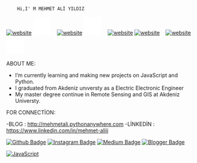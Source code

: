         Hi,I' M MEHMET ALİ YILDIZ
         
[![website](./img/globe-light.svg)](https://codestackr.com#gh-light-mode-only)
[![website](./img/globe-dark.svg)](https://codestackr.com#gh-dark-mode-only)
&nbsp;&nbsp;
[![website](./img/linkedin-light.svg)](https://www.linkedin.com/in/mehmet-aliii#gh-light-mode-only)
[![website](./img/linkedin-dark.svg)](https://www.linkedin.com/in/mehmet-aliii#gh-dark-mode-only)
&nbsp;&nbsp;
[![website](./img/youtube-light.svg)](https://youtube.com/codestackr#gh-light-mode-only)
[![website](./img/youtube-dark.svg)](https://youtube.com/codestackr#gh-dark-mode-only)
&nbsp;&nbsp;
[![website](./img/instagram-light.svg)](https://instagram.com/codeSTACKr#gh-light-mode-only)
[![website](./img/instagram-dark.svg)](https://instagram.com/codeSTACKr#gh-dark-mode-only)




ABOUT ME:

-  I’m currently learning and making new projects on JavaScript and Python.  
-  I graduated from Akdeniz unıversty as a Electric Electronic Engineer
-  My master degree continue in Remote Sensing and GIS at Akdeniz Universty.

FOR CONNECTİON:

-BLOG : http://mehmetali.pythonanywhere.com 
-LİNKEDİN : https://www.linkedin.com/in/mehmet-aliii


[![Github Badge](https://img.shields.io/badge/-Github-000?style=quare&labelColor=000&logo=Github&logoColor=white&link=https://github.com/lckhndleup)](https://github.com/lckhndleup) 
[![Instagram Badge](https://img.shields.io/badge/-Instagram-C13584?style=flat-quare&labelColor=C13584&logo=instagram&logoColor=white&link=link)](link) 
[![Medium Badge](https://img.shields.io/badge/-Medium-757575?style=flat-quare&labelColor=757575&logo=Medium&logoColor=white&link=link)](link) 
[![Blogger Badge](https://img.shields.io/badge/-Blogger-FF9800?style=flat-quare&labelColor=FF9800&logo=Blogger&logoColor=white&link=link)](link)

[![JavaScript](https://img.shields.io/badge/--F7DF1E?logo=javascript&logoColor=000)](https://www.javascript.com/)






